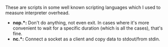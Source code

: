 These are scripts in some well known scripting languages which I used to measure interpreter overhead.

* **nop.\*:** Don't do anything, not even exit. In cases where it's more convenient to wait for a specific duration (which is all the cases), that's fine.
* **nc.\*:** Connect a socket as a client and copy data to stdout/from stdin.
